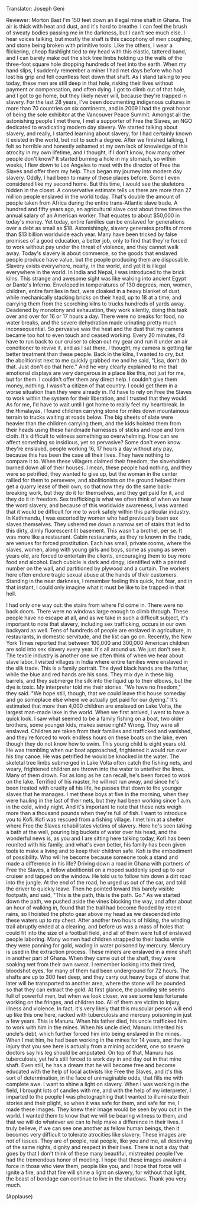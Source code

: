 

Translator: Joseph Geni

Reviewer: Morton Bast
I&#39;m 150 feet down an illegal mine shaft in Ghana.
The air is thick with heat and dust,
and it&#39;s hard to breathe.
I can feel the brush of sweaty bodies passing me
in the darkness, but I can&#39;t see much else.
I hear voices talking, but mostly the shaft
is this cacophony of men coughing,
and stone being broken with primitive tools.
Like the others, I wear a flickering, cheap flashlight
tied to my head with this elastic, tattered band,
and I can barely make out the slick tree limbs
holding up the walls of the three-foot square hole
dropping hundreds of feet into the earth.
When my hand slips, I suddenly remember a miner
I had met days before who had lost his grip
and fell countless feet down that shaft.
As I stand talking to you today,
these men are still deep in that hole,
risking their lives without payment or compensation,
and often dying.
I got to climb out of that hole, and I got to go home,
but they likely never will, because they&#39;re trapped in slavery.
For the last 28 years, I&#39;ve been documenting
indigenous cultures in more than 70 countries
on six continents, and in 2009 I had the great honor
of being the sole exhibitor at the Vancouver Peace Summit.
Amongst all the astonishing people I met there,
I met a supporter of Free the Slaves, an NGO
dedicated to eradicating modern day slavery.
We started talking about slavery, and really,
I started learning about slavery,
for I had certainly known it existed in the world,
but not to such a degree.
After we finished talking, I felt so horrible
and honestly ashamed at my own lack of knowledge
of this atrocity in my own lifetime, and I thought,
if I don&#39;t know, how many other people don&#39;t know?
It started burning a hole in my stomach, so within weeks,
I flew down to Los Angeles to meet with the director
of Free the Slaves and offer them my help.
Thus began my journey into modern day slavery.
Oddly, I had been to many of these places before.
Some I even considered like my second home.
But this time, I would see the skeletons hidden in the closet.
A conservative estimate tells us there are more than
27 million people enslaved in the world today.
That&#39;s double the amount of people taken from Africa
during the entire trans-Atlantic slave trade.
A hundred and fifty years ago, an agricultural slave
cost about three times the annual salary
of an American worker.
That equates to about $50,000 in today&#39;s money.
Yet today, entire families can be enslaved for generations
over a debt as small as $18.
Astonishingly, slavery generates profits
of more than $13 billion worldwide each year.
Many have been tricked by false promises
of a good education, a better job, only to find
that they&#39;re forced to work without pay
under the threat of violence, and they cannot walk away.
Today&#39;s slavery is about commerce,
so the goods that enslaved people produce have value,
but the people producing them are disposable.
Slavery exists everywhere, nearly, in the world,
and yet it is illegal everywhere in the world.
In India and Nepal, I was introduced to the brick kilns.
This strange and awesome sight was like
walking into ancient Egypt or Dante&#39;s Inferno.
Enveloped in temperatures of 130 degrees,
men, women, children, entire families in fact,
were cloaked in a heavy blanket of dust,
while mechanically stacking bricks on their head,
up to 18 at a time, and carrying them
from the scorching kilns to trucks hundreds of yards away.
Deadened by monotony and exhaustion,
they work silently, doing this task over and over
for 16 or 17 hours a day.
There were no breaks for food, no water breaks,
and the severe dehydration made urinating
pretty much inconsequential.
So pervasive was the heat and the dust
that my camera became too hot to even touch
and ceased working.
Every 20 minutes, I&#39;d have to run back to our cruiser
to clean out my gear and run it under an air conditioner
to revive it, and as I sat there,
I thought, my camera is getting far better treatment
than these people.
Back in the kilns, I wanted to cry,
but the abolitionist next to me quickly grabbed me
and he said, &quot;Lisa, don&#39;t do that. Just don&#39;t do that here.&quot;
And he very clearly explained to me that emotional displays
are very dangerous in a place like this,
not just for me, but for them.
I couldn&#39;t offer them any direct help.
I couldn&#39;t give them money, nothing.
I wasn&#39;t a citizen of that country.
I could get them in a worse situation
than they were already in.
I&#39;d have to rely on Free the Slaves to work
within the system for their liberation,
and I trusted that they would.
As for me, I&#39;d have to wait until I got home
to really feel my heartbreak.
In the Himalayas, I found children carrying stone
for miles down mountainous terrain
to trucks waiting at roads below.
The big sheets of slate were heavier
than the children carrying them,
and the kids hoisted them from their heads
using these handmade harnesses of sticks and rope
and torn cloth.
It&#39;s difficult to witness something so overwhelming.
How can we affect something so insidious,
yet so pervasive?
Some don&#39;t even know they&#39;re enslaved,
people working 16, 17 hours a day without any pay,
because this has been the case all their lives.
They have nothing to compare it to.
When these villagers claimed their freedom,
the slaveholders burned down all of their houses.
I mean, these people had nothing,
and they were so petrified, they wanted to give up,
but the woman in the center rallied for them to persevere,
and abolitionists on the ground
helped them get a quarry lease of their own,
so that now they do the same back-breaking work,
but they do it for themselves, and they get paid for it,
and they do it in freedom.
Sex trafficking is what we often think of
when we hear the word slavery,
and because of this worldwide awareness,
I was warned that it would be difficult for me to work safely
within this particular industry.
In Kathmandu, I was escorted by women who had
previously been sex slaves themselves.
They ushered me down a narrow set of stairs
that led to this dirty, dimly fluorescent lit basement.
This wasn&#39;t a brothel, per se.
It was more like a restaurant.
Cabin restaurants, as they&#39;re known in the trade,
are venues for forced prostitution.
Each has small, private rooms, where the slaves,
women, along with young girls and boys,
some as young as seven years old,
are forced to entertain the clients,
encouraging them to buy more food and alcohol.
Each cubicle is dark and dingy,
identified with a painted number on the wall,
and partitioned by plywood and a curtain.
The workers here often endure tragic sexual abuse
at the hands of their customers.
Standing in the near darkness, I remember feeling
this quick, hot fear, and in that instant,
I could only imagine what it must be like
to be trapped in that hell.

I had only one way out: the stairs from where I&#39;d come in.
There were no back doors.
There were no windows large enough to climb through.
These people have no escape at all,
and as we take in such a difficult subject,
it&#39;s important to note that slavery, including sex trafficking,
occurs in our own backyard as well.
Tens of hundreds of people are enslaved in agriculture,
in restaurants, in domestic servitude,
and the list can go on.
Recently, the New York Times reported that
between 100,000 and 300,000 American children
are sold into sex slavery every year.
It&#39;s all around us. We just don&#39;t see it.
The textile industry is another one we often think of
when we hear about slave labor.
I visited villages in India where entire families were enslaved
in the silk trade.
This is a family portrait.
The dyed black hands are the father, while the blue
and red hands are his sons.
They mix dye in these big barrels,
and they submerge the silk into the liquid up to their elbows,
but the dye is toxic.
My interpreter told me their stories.
&quot;We have no freedom,&quot; they said.
&quot;We hope still, though, that we could leave this house
someday and go someplace else
where we actually get paid for our dyeing.&quot;
It&#39;s estimated that more than 4,000 children
are enslaved on Lake Volta,
the largest man-made lake in the world.
When we first arrived, I went to have a quick look.
I saw what seemed to be a family fishing on a boat,
two older brothers, some younger kids, makes sense right?
Wrong. They were all enslaved.
Children are taken from their families
and trafficked and vanished,
and they&#39;re forced to work endless hours on these boats
on the lake, even though they do not know how to swim.
This young child is eight years old.
He was trembling when our boat approached,
frightened it would run over his tiny canoe.
He was petrified he would be knocked in the water.
The skeletal tree limbs submerged in Lake Volta
often catch the fishing nets, and weary,
frightened children are thrown into the water
to untether the lines.
Many of them drown.
For as long as he can recall, he&#39;s been forced to work
on the lake.
Terrified of his master, he will not run away,
and since he&#39;s been treated with cruelty all his life,
he passes that down to the younger slaves
that he manages.
I met these boys at five in the morning,
when they were hauling in the last of their nets,
but they had been working since 1 a.m.
in the cold, windy night.
And it&#39;s important to note that these nets weigh
more than a thousand pounds when they&#39;re full of fish.
I want to introduce you to Kofi.
Kofi was rescued from a fishing village.
I met him at a shelter where Free the Slaves
rehabilitates victims of slavery.
Here he&#39;s seen taking a bath at the well,
pouring big buckets of water over his head,
and the wonderful news is,
as you and I are sitting here talking today,
Kofi has been reunited with his family,
and what&#39;s even better, his family has been given tools
to make a living and to keep their children safe.
Kofi is the embodiment of possibility.
Who will he become because someone took a stand
and made a difference in his life?
Driving down a road in Ghana
with partners of Free the Slaves,
a fellow abolitionist on a moped suddenly sped up
to our cruiser and tapped on the window.
He told us to follow him down a dirt road into the jungle.
At the end of the road, he urged us out of the car,
and told the driver to quickly leave.
Then he pointed toward this barely visible footpath,
and said, &quot;This is the path, this is the path. Go.&quot;
As we started down the path, we pushed aside the vines
blocking the way, and after about an hour of walking in,
found that the trail had become flooded by recent rains,
so I hoisted the photo gear above my head
as we descended into these waters up to my chest.
After another two hours of hiking, the winding trail
abruptly ended at a clearing, and before us
was a mass of holes
that could fit into the size of a football field,
and all of them were full of enslaved people laboring.
Many women had children strapped to their backs
while they were panning for gold,
wading in water poisoned by mercury.
Mercury is used in the extraction process.
These miners are enslaved in a mine shaft
in another part of Ghana.
When they came out of the shaft, they were soaking wet
from their own sweat.
I remember looking into their tired, bloodshot eyes,
for many of them had been underground for 72 hours.
The shafts are up to 300 feet deep, and they carry out
heavy bags of stone that later will be transported
to another area, where the stone will be pounded
so that they can extract the gold.
At first glance, the pounding site seems full
of powerful men, but when we look closer,
we see some less fortunate working on the fringes,
and children too.
All of them are victim to injury, illness and violence.
In fact, it&#39;s very likely that this muscular person
will end up like this one here, racked with tuberculosis
and mercury poisoning in just a few years.
This is Manuru. When his father died,
his uncle trafficked him to work with him in the mines.
When his uncle died, Manuru inherited his uncle&#39;s debt,
which further forced him into being enslaved in the mines.
When I met him, he had been working in the mines
for 14 years, and the leg injury that you see here
is actually from a mining accident,
one so severe doctors say his leg should be amputated.
On top of that, Manuru has tuberculosis,
yet he&#39;s still forced to work day in and day out
in that mine shaft.
Even still, he has a dream that he will become free
and become educated with the help of local activists
like Free the Slaves,
and it&#39;s this sort of determination,
in the face of unimaginable odds,
that fills me with complete awe.
I want to shine a light on slavery.
When I was working in the field,
I brought lots of candles with me,
and with the help of my interpreter,
I imparted to the people I was photographing
that I wanted to illuminate their stories
and their plight,
so when it was safe for them, and safe for me,
I made these images.
They knew their image would be seen
by you out in the world.
I wanted them to know that we will be bearing witness
to them, and that we will do whatever we can
to help make a difference in their lives.
I truly believe, if we can see one another
as fellow human beings, then it becomes very difficult
to tolerate atrocities like slavery.
These images are not of issues. They are of people,
real people, like you and me, all deserving
of the same rights, dignity and respect
in their lives.
There is not a day that goes by that I don&#39;t think
of these many beautiful, mistreated people
I&#39;ve had the tremendous honor of meeting.
I hope that these images awaken a force
in those who view them, people like you,
and I hope that force will ignite a fire,
and that fire will shine a light on slavery,
for without that light, the beast of bondage
can continue to live in the shadows.
Thank you very much.

(Applause)


